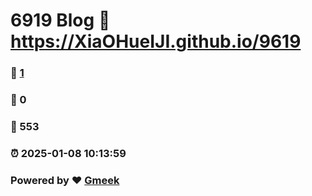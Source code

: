 # 6919 Blog :link: https://XiaOHueIJI.github.io/9619 
### :page_facing_up: [1](https://XiaOHueIJI.github.io/9619/tag.html) 
### :speech_balloon: 0 
### :hibiscus: 553 
### :alarm_clock: 2025-01-08 10:13:59 
### Powered by :heart: [Gmeek](https://github.com/Meekdai/Gmeek)

